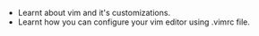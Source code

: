 - Learnt about vim and it's customizations. 
- Learnt how you can configure your vim editor using .vimrc file. 
